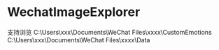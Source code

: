 # WechatImageExplorer
支持浏览 C:\Users\xxx\Documents\WeChat Files\xxxx\CustomEmotions 
C:\Users\xxx\Documents\WeChat Files\xxxx\Data
